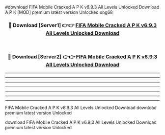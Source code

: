 #download FIFA Mobile Cracked A P K v6.9.3 All Levels Unlocked Download A P K [MOD] premium latest version Unlocked ung68 



<div align="center">
<h3>🔴 Download [Server1] 👉👉 <a href="https://apkdownload1.web.app/">FIFA Mobile Cracked A P K v6.9.3 All Levels Unlocked Download</a></h3><br>

<h3>🔴 Download [Server2] 👉👉 <a href="https://apkdownload1.web.app/">FIFA Mobile Cracked A P K v6.9.3 All Levels Unlocked Download</a></h3>
</div>





----------------------------------------------------------

----------------------------------------------------------

----------------------------------------------------------

----------------------------------------------------------

----------------------------------------------------------

----------------------------------------------------------

----------------------------------------------------------

FIFA Mobile Cracked A P K v6.9.3 All Levels Unlocked Download download premium latest version Unlocked

download FIFA Mobile Cracked A P K v6.9.3 All Levels Unlocked Download premium latest version Unlocked
